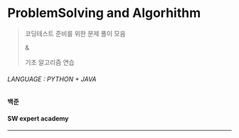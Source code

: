 # ProblemSolving  and Algorhithm

> 코딩테스트 준비를 위한 문제 풀이 모음
>
> &
>
> 기초 알고리즘 연습

###### LANGUAGE : PYTHON + JAVA

#### 백준

#### SW expert academy

---

#### 

